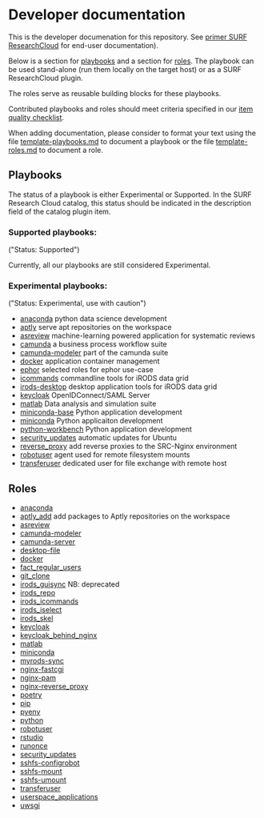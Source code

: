 # Developer documentation
This is the developer documenation for this repository.
See [primer SURF ResearchCloud](primer-for-users.md) for end-user documentation).


Below is a section for [playbooks](#Playbooks) and a section for [roles](#Roles).
The playbook can be used stand-alone (run them locally on the target host) 
or as a SURF ResearchCloud plugin.

The roles serve as reusable building blocks for these playbooks.

Contributed playbooks and roles should meet criteria specified in our [item quality checklist](./item_quality_checklist.md).


When adding documentation, please consider to format your text
using the file [template-playbooks.md](playbooks/template-playbooks.md) to
document a playbook
or the file [template-roles.md](roles/template-roles.md) to document a role.

## Playbooks
The status of a playbook is either Experimental or Supported. In the SURF Research Cloud catalog, this
status should be indicated in the description field of the catalog plugin item.

### Supported playbooks:   
("Status: Supported")    

Currently, all our playbooks are still considered Experimental. 


### Experimental playbooks:   
("Status: Experimental, use with caution")     
- [anaconda](playbooks/anaconda.md)  python data science development
- [aptly](playbooks/aptly.md) serve apt repositories on the workspace
- [asreview](playbooks/asreview.md)  machine-learning powered application for systematic reviews
- [camunda](playbooks/camunda.md)  a business process workflow suite
- [camunda-modeler](playbooks/camunda-modeler.md)  part of the camunda suite
- [docker](playbooks/docker.md) application container management
- [ephor](playbooks/ephor.md) selected roles for ephor use-case
- [icommands](playbooks/icommands.md)  commandline tools for iRODS data grid
- [irods-desktop](playbooks/irods-desktop.md) desktop application tools for iRODS data grid
- [keycloak](playbooks/keycloak.md)  OpenIDConnect/SAML Server
- [matlab](playbooks/matlab.md) Data analysis and simulation suite
- [miniconda-base](playbooks/miniconda-base.md)   Python application development
- [miniconda](playbooks/miniconda.md)  Python applicaiton development
- [python-workbench](playbooks/python-workbench.md)  Python application development
- [security_updates](playbooks/security_updates.md)  automatic updates for Ubuntu
- [reverse_proxy](playbooks/reverse_proxy.md) add reverse proxies to the SRC-Nginx environment
- [robotuser](playbooks/robotuser.md) agent used for remote filesystem mounts   
- [transferuser](playbooks/transferuser.md) dedicated user for file exchange with remote host


## Roles
- [anaconda](roles/anaconda.md)
- [aptly_add](roles/aptly_add.md) add packages to Aptly repositories on the workspace
- [asreview](roles/asreview.md)
- [camunda-modeler](roles/camunda-modeler.md)
- [camunda-server](roles/camunda-server.md)
- [desktop-file](roles/desktop_file.md)
- [docker](roles/docker.md)
- [fact_regular_users](roles/fact_regular_users.md)
- [git_clone](roles/git_clone.md)
- [irods_guisync](roles/irods_guisync.md)  NB: deprecated
- [irods_repo](roles/irods_repo.md)
- [irods_icommands](roles/irods_icommands.md)
- [irods_iselect](roles/irods_iselect.md)
- [irods_skel](roles/irods_skel.md)
- [keycloak](roles/keycloak.md)
- [keycloak_behind_nginx](roles/keycloak_behind_nginx.md)
- [matlab](roles/matlab.md)
- [miniconda](roles/miniconda.md)
- [myrods-sync](roles/myrods-sync.md)  
- [nginx-fastcgi](roles/nginx-fastcgi.md)   
- [nginx-pam](roles/nginx-pam.md)
- [nginx-reverse_proxy](roles/nginx-reverse_proxy.md)
- [poetry](roles/poetry.md)
- [pip](roles/pip.md)
- [pyenv](roles/pyenv.md)
- [python](roles/python.md)
- [robotuser](roles/robotuser.md)
- [rstudio](roles/rstudio.md)
- [runonce](roles/runonce.md)
- [security_updates](roles/security_updates.md)
- [sshfs-configrobot](roles/sshfs-configrobot.md)
- [sshfs-mount](roles/sshfs-mount.md)
- [sshfs-umount](roles/sshfs-umount.md)   
- [transferuser](roles/transferuser.md)   
- [userspace_applications](roles/userspace_applications.md)
- [uwsgi](roles/uwsgi.md)
